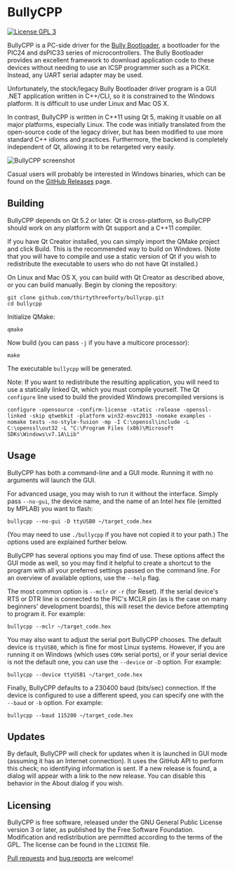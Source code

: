 BullyCPP
========

[![License GPL 3][badge-license]][license]

BullyCPP is a PC-side driver for the [Bully Bootloader](http://www.reesemicro.com/), a bootloader for the PIC24 and dsPIC33 series of microcontrollers.
The Bully Bootloader provides an excellent framework to download application code to these devices without needing to use an ICSP programmer such as a PICKit.
Instead, any UART serial adapter may be used.

Unfortunately, the stock/legacy Bully Bootloader driver program is a GUI .NET application written in C++/CLI, so it is constrained to the Windows platform.
It is difficult to use under Linux and Mac OS X.

In contrast, BullyCPP is written in C++11 using Qt 5, making it usable on all major platforms, especially Linux.
The code was initially translated from the open-source code of the legacy driver, but has been modified to use more standard C++ idioms and practices.
Furthermore, the backend is completely independent of Qt, allowing it to be retargeted very easily.

![BullyCPP screenshot](https://github.com/thirtythreeforty/bullycpp/raw/master/screenshot.png)

Casual users will probably be interested in Windows binaries, which can be found on the [GitHub Releases](https://github.com/thirtythreeforty/bullycpp/releases) page.

Building
--------
BullyCPP depends on Qt 5.2 or later.  Qt is cross-platform, so BullyCPP should work on any platform with Qt support and a C++11 compiler.

If you have Qt Creator installed, you can simply import the QMake project and click Build.
This is the recommended way to build on Windows.
(Note that you will have to compile and use a static version of Qt if you wish to redistribute the executable to users who do not have Qt installed.)

On Linux and Mac OS X, you can build with Qt Creator as described above, or you can build manually.
Begin by cloning the repository:

    git clone github.com/thirtythreeforty/bullycpp.git
    cd bullycpp

Initialize QMake:

    qmake

Now build (you can pass `-j` if you have a multicore processor):

    make

The executable `bullycpp` will be generated.

Note:  If you want to redistribute the resulting application, you will need to use a statically linked Qt, which you must compile yourself.
The Qt `configure` line used to build the provided Windows precompiled versions is

	configure -opensource -confirm-license -static -release -openssl-linked -skip qtwebkit -platform win32-msvc2013 -nomake examples -nomake tests -no-style-fusion -mp -I C:\openssl\include -L C:\openssl\out32 -L "C:\Program Files (x86)\Microsoft SDKs\Windows\v7.1A\Lib"

Usage
-----
BullyCPP has both a command-line and a GUI mode.
Running it with no arguments will launch the GUI.

For advanced usage, you may wish to run it without the interface.
Simply pass `--no-gui`, the device name, and the name of an Intel hex file (emitted by MPLAB) you want to flash:

    bullycpp --no-gui -D ttyUSB0 ~/target_code.hex

(You may need to use `./bullycpp` if you have not copied it to your path.)
The options used are explained further below.

BullyCPP has several options you may find of use.
These options affect the GUI mode as well, so you may find it helpful to create a shortcut to the program with all your preferred settings passed on the command line.
For an overview of available options, use the `--help` flag.

The most common option is `--mclr` or `-r` (for Reset).
If the serial device's RTS or DTR line is connected to the PIC's MCLR pin (as is the case on many beginners' development boards), this will reset the device before attempting to program it.
For example:

    bullycpp --mclr ~/target_code.hex

You may also want to adjust the serial port BullyCPP chooses.
The default device is `ttyUSB0`, which is fine for most Linux systems.
However, if you are running it on Windows (which uses `COMx` serial ports), or if your serial device is not the default one, you can use the `--device` or `-D` option.
For example:

    bullycpp --device ttyUSB1 ~/target_code.hex

Finally, BullyCPP defaults to a 230400 baud (bits/sec) connection.
If the device is configured to use a different speed, you can specify one with the `--baud` or `-b` option.
For example:

    bullycpp --baud 115200 ~/target_code.hex

Updates
-------
By default, BullyCPP will check for updates when it is launched in GUI mode (assuming it has an Internet connection).
It uses the GitHub API to perform this check; no identifying information is sent.
If a new release is found, a dialog will appear with a link to the new release.
You can disable this behavior in the About dialog if you wish.

Licensing
---------
BullyCPP is free software, released under the GNU General Public License version 3 or later, as published by the Free Software Foundation.
Modification and redistribution are permitted according to the terms of the GPL.
The license can be found in the `LICENSE` file.

[Pull requests](https://www.github.com/thirtythreeforty/bullycpp/pulls) and [bug reports](https://www.github.com/thirtythreeforty/bullycpp/issues) are welcome!

[badge-license]: https://img.shields.io/badge/license-GPL_3-green.svg?dummy
[license]: https://github.com/thirtythreeforty/bullycpp/blob/master/LICENSE
